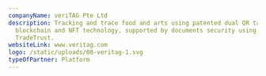 ```yaml
---
companyName: veriTAG Pte Ltd
description: Tracking and trace food and arts using patented dual QR tags,
  blockchain and NFT technology, supported by documents security using
  TradeTrust.
websiteLink: www.veritag.com
logo: /static/uploads/08-veritag-1.svg
typeOfPartner: Platform
---
```

